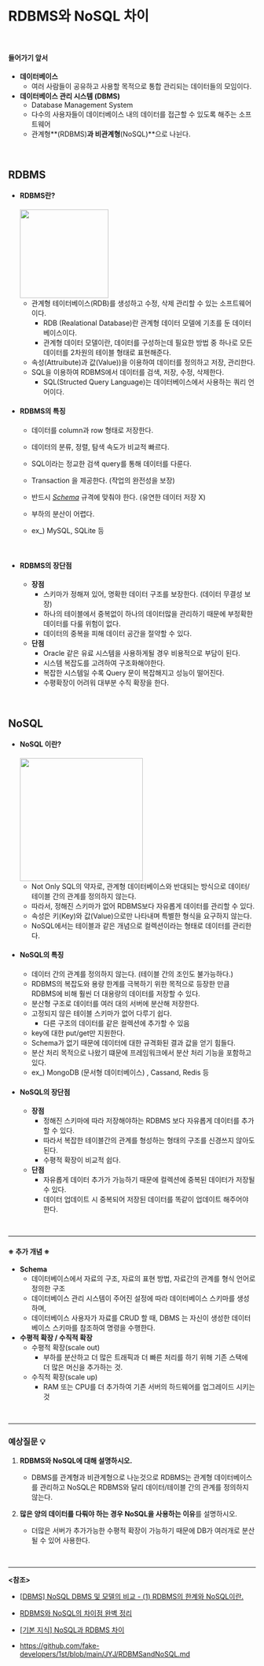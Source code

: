 # RDBMS와 NoSQL 차이

<BR>

#### 들어가기 앞서

- **데이터베이스**
  - 여러 사람들이 공유하고 사용할 목적으로 통합 관리되는 데이터들의 모임이다.
- **데이터베이스 관리 시스템 (DBMS)**
  - Database Management System
  - 다수의 사용자들이 데이터베이스 내의 데이터를 접근할 수 있도록 해주는 소프트웨어
  - 관계형**(RDBMS)**과 비관계형**(NoSQL)**으로 나뉜다.

<BR>

## RDBMS

- #### RDBMS란?

  <img src="https://user-images.githubusercontent.com/58902042/107144611-b6965280-697f-11eb-9d5c-5284f6c1f4cf.PNG" height=180> 

  - 관계형 테이터베이스(RDB)를 생성하고 수정, 삭제 관리할 수 있는 소프트웨어이다.
    - RDB (Realational Database)란 관계형 데이터 모델에 기초를 둔 데이터베이스이다.
    - 관계형 데이터 모델이란, 데이터를 구성하는데 필요한 방법 중 하나로 모든 데이터를 2차원의 테이블 형태로 표현해준다.
  - 속성(Attruibute)과 값(Value))을 이용하여 데이터를 정의하고 저장, 관리한다.
  - SQL을 이용하여 RDBMS에서 데이터를 검색, 저장, 수정, 삭제한다.
    - SQL(Structed Query Language)는 데이터베이스에서 사용하는 쿼리 언어이다.

  

- #### RDBMS의 특징

  - 데이터를 column과 row 형태로 저장한다.

  - 데이터의 분류, 정렬, 탐색 속도가 비교적 빠르다.

  - SQL이라는 정교한 검색 query를 통해 데이터를 다룬다.

  - Transaction 을 제공한다. (작업의 완전성을 보장)

  - 반드시 *<u>Schema</u>* 규격에 맞춰야 한다. (유연한 데이터 저장 X)

  - 부하의 분산이 어렵다.

  - ex_) MySQL, SQLite 등

​    

- #### RDBMS의 장단점

  - **장점**
    - 스키마가 정해져 있어, 명확한 데이터 구조를 보장한다. (데이터 무결성 보장)
    - 하나의 테이블에서 중복없이 하나의 데이터많을 관리하기 때문에 부정확한 데이터를 다룰 위험이 없다.
    - 데이터의 중복을 피해 데이터 공간을 절약할 수 있다.
  - **단점**
    - Oracle 같은 유료 시스템을 사용하게될 경우 비용적으로 부담이 된다.
    - 시스템 복잡도를 고려하여 구조화해야한다.
    - 복잡한 시스템일 수록 Query 문이 복잡해지고 성능이 떨어진다.
    - 수평확장이 어려워 대부분 수직 확장을 한다.

<br>

## NoSQL

- #### NoSQL 이란?

  <img src="https://user-images.githubusercontent.com/58902042/107144904-95cefc80-6981-11eb-8172-5f5895683c72.PNG" height=250> 

  - Not Only SQL의 약자로, 관계형 데이터베이스와 반대되는 방식으로 데이터/테이블 간의 관계를 정의하지 않는다.
  - 따라서, 정해진 스키마가 없어 RDBMS보다 자유롭게 데이터를 관리할 수 있다.
  - 속성은 키(Key)와 값(Value)으로만 나타내며 특별한 형식을 요구하지 않는다.
  - NoSQL에서는 테이블과 같은 개념으로 컬렉션이라는 형태로 데이터를 관리한다.
  
  
  
- #### NoSQL의 특징

  - 데이터 간의 관계를 정의하지 않는다. (테이블 간의 조인도 불가능하다.)
  - RDBMS의 복잡도와 용량 한계를 극복하기 위한 목적으로 등장한 만큼 RDBMS에 비해 훨씬 더 대용량의 데이터를 저장할 수 있다.
  - 분산형 구조로 데이터를 여러 대의 서버에 분산해 저장한다.
  - 고정되지 않은 테이블 스키마가 없어 다루기 쉽다.
    - 다른 구조의 데이터를 같은 컬렉션에 추가할 수 있음
  - key에 대한 put/get만 지원한다.
  - Schema가 없기 때문에 데이터에 대한 규격화된 결과 값을 얻기 힘들다.
  - 분산 처리 목적으로 나왔기 떄문에 프레임워크에서 분산 처리 기능을 포함하고 있다.
  - ex_) MongoDB (문서형 데이터베이스) , Cassand, Redis 등

  

- #### NoSQL의 장단점

  - **장점**
    - 정해진 스키마에 따라 저장해야하는 RDBMS 보다 자유롭게 데이터를 추가할 수 있다.
    - 따라서 복잡한 테이블간의 관계를 형성하는 형태의 구조를 신경쓰지 않아도 된다.
    - 수평적 확장이 비교적 쉽다.
  - **단점**
    - 자유롭게 데이터 추가가 가능하기 때문에 컬렉션에 중복된 데이터가 저장될 수 있다.
    - 데이터 업데이트 시 중복되어 저장된 데이터를 똑같이 업데이트 해주어야 한다.

<br>

---------

#### ※ 추가 개념 ※

- **Schema**
  - 데이터베이스에서 자료의 구조, 자료의 표현 방법, 자료간의 관계를 형식 언어로 정의한 구조
  - 데이터베이스 관리 시스템이 주어진 설정에 따라 데이터베이스 스키마를 생성하며,
  - 데이터베이스 사용자가 자료를 CRUD 할 때, DBMS 는 자신이 생성한 데이터베이스 스키마를 참조하여 명령을 수행한다.
- **수평적 확장 / 수직적 확장**
  - 수평적 확장(scale out)
    - 부하를 분산하고 더 많은 트래픽과 더 빠른 처리를 하기 위해 기존 스택에 더 많은 머신을 추가하는 것.
  - 수직적 확장(scale up)
    - RAM 또는 CPU를 더 추가하여 기존 서버의 하드웨어를 업그레이드 시키는 것

<BR>

--------

### 예상질문 :bulb:

1. **RDBMS와 NoSQL에 대해 설명하시오.**

   - DBMS를 관계형과 비관계형으로 나눈것으로 RDBMS는 관계형 데이터베이스를 관리하고 NoSQL은 RDBMS와 달리 데이터/테이블 간의 관계를 정의하지 않는다.

   

2. **많은 양의 데이터를 다뤄야 하는 경우 NoSQL을 사용하는 이유**를 설명하시오.

   - 더많은 서버가 추가가능한 수평적 확장이 가능하기 때문에 DB가 여러개로 분산될 수 있어 사용한다.

<br>

-----

**<참조>**

- [[DBMS] NoSQL DBMS 및 모델의 비교 - (1) RDBMS의 한계와 NoSQL이란.](https://smoh.tistory.com/m/371?category=694831)
- [RDBMS와 NoSQL의 차이점 완벽 정리](https://universitytomorrow.com/26)

- [[기본 지식] NoSQL과 RDBMS 차이](https://m.blog.naver.com/jaeyoon_95/222057565334)

- <https://github.com/fake-developers/1st/blob/main/JYJ/RDBMSandNoSQL.md>